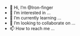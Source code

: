 - 👋 Hi, I’m @Iron-finger
- 👀 I’m interested in ...
- 🌱 I’m currently learning ...
- 💞️ I’m looking to collaborate on ...
- 📫 How to reach me ...

<!---
Iron-finger/Iron-finger is a ✨ special ✨ repository because its `README.md` (this file) appears on your GitHub profile.
You can click the Preview link to take a look at your changes.
--->
